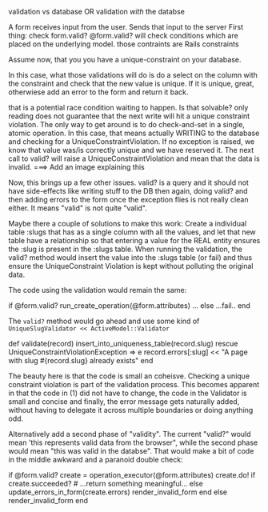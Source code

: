 validation vs database OR validation _with_ the databse

A form receives input from the user.
Sends that input to the server
First thing: check form.valid?
   @form.valid? will check conditions which are placed on the underlying model.
   those contraints are Rails constraints

Assume now, that you you have a unique-constraint on your database.

In this case, what those validations will do is do a select on the column with the constraint and check that the new value is unique. If it is unique, great, otherwiese add an error to the form and return it back.

that is a potential race condition waiting to happen.
Is that solvable?
only reading does not guarantee that the next write will hit a unique constraint violation.
The only way to get around is to do check-and-set in a single, atomic operation.
In this case, that means actually WRITING to the database and checking for a UniqueConstraintViolation.
If no exception is raised, we know that value was/is correctly unique and we have reserved it.
The next call to valid? will raise a UniqueConstraintViolation and mean that the data is invalid.
===> Add an image explaining this

Now, this brings up a few other issues.
valid? is a query and it should not have side-effects like writing stuff to the DB
then again, doing valid? and then adding errors to the form once the exception flies is not really clean either.
It means "valid" is not quite "valid".

Maybe there a couple of solutions to make this work:
Create a individual table :slugs that has as a single column with all the values, and let that new table have a relationship so that entering a value for the REAL entity ensures the :slug is present in the :slugs table.
When running the validation, the valid? method would insert the value into the :slugs table (or fail) and thus ensure the UniqueConstraint Violation is kept without polluting the original data.

The code using the validation would remain the same:

if @form.valid?
  run_create_operation(@form.attributes)
   ...
   else
   ...fail..
end

The ``valid?`` method would go ahead and use some kind of ``UniqueSlugValidator << ActiveModel::Validator``

def validate(record)
   insert_into_uniqueness_table(record.slug)
rescue UniqueConstraintViolationException => e
    record.errors[:slug] << "A page with slug #{record.slug} already exists"
end

The beauty here is that the code is small an coheisve. Checking a unique constraint violation is part of the validation process. This becomes apparent in that the code in (1) did not have to change, the code in the Validator is small and concise and finally, the error message gets naturally added, without having to delegate it across multiple boundaries or doing anything odd.


Alternatively add a second phase of "validity". The current "valid?" would mean 'this represents valid data from the browser", while the second phase would mean "this was valid in the databse".
That would make a bit of code in the middle awkward and a paranoid double check:


if @form.valid?
    create = operation_executor(@form.attributes)
    create.do!
    if create.succeeded?
       # ...return something meaningful...
    else
      update_errors_in_form(create.errors)
      render_invalid_form
    end
 else
   render_invalid_form
 end
